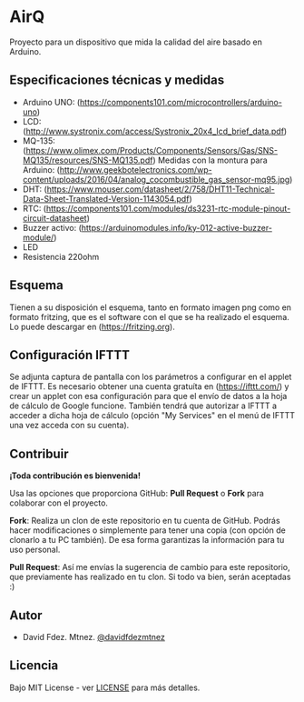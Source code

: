 # AirQ
Proyecto para un dispositivo que mida la calidad del aire basado en Arduino.

## Especificaciones técnicas y medidas
* Arduino UNO: (https://components101.com/microcontrollers/arduino-uno)
* LCD: (http://www.systronix.com/access/Systronix_20x4_lcd_brief_data.pdf)
* MQ-135: (https://www.olimex.com/Products/Components/Sensors/Gas/SNS-MQ135/resources/SNS-MQ135.pdf)
          Medidas con la montura para Arduino: (http://www.geekbotelectronics.com/wp-content/uploads/2016/04/analog_cocombustible_gas_sensor-mq95.jpg)
* DHT: (https://www.mouser.com/datasheet/2/758/DHT11-Technical-Data-Sheet-Translated-Version-1143054.pdf)    
* RTC: (https://components101.com/modules/ds3231-rtc-module-pinout-circuit-datasheet)
* Buzzer activo: (https://arduinomodules.info/ky-012-active-buzzer-module/)
* LED
* Resistencia 220ohm

## Esquema
Tienen a su disposición el esquema, tanto en formato imagen png como en formato fritzing, que es el software con el que se ha realizado el esquema. Lo puede descargar en (https://fritzing.org).

## Configuración IFTTT
Se adjunta captura de pantalla con los parámetros a configurar en el applet de IFTTT. Es necesario obtener una cuenta gratuíta en (https://ifttt.com/) y crear un applet con esa configuración para que el envío de datos a la hoja de cálculo de Google funcione. También tendrá que autorizar a IFTTT a acceder a dicha hoja de cálculo (opción "My Services" en el menú de IFTTT una vez acceda con su cuenta).

## Contribuir

**¡Toda contribución es bienvenida!**

Usa las opciones que proporciona GitHub: **Pull Request** o **Fork** para colaborar con el proyecto.

**Fork**: Realiza un clon de este repositorio en tu cuenta de GitHub. Podrás hacer modificaciones o simplemente para tener una copia (con opción de clonarlo a tu PC también). De esa forma garantizas la información para tu uso personal.

**Pull Request**: Así me envías la sugerencia de cambio para este repositorio, que previamente has realizado en tu clon. Si todo va bien, serán aceptadas :)

## Autor

- David Fdez. Mtnez. [@davidfdezmtnez](https://twitter.com/davidfdezmtnez) 

## Licencia

Bajo MIT License - ver [LICENSE](LICENSE) para más detalles.
